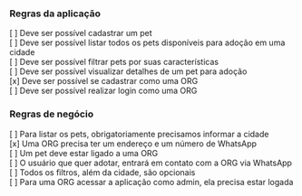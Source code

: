 ### Regras da aplicação

[ ] Deve ser possível cadastrar um pet  
[ ] Deve ser possível listar todos os pets disponíveis para adoção em uma cidade  
[ ] Deve ser possível filtrar pets por suas características  
[ ] Deve ser possível visualizar detalhes de um pet para adoção  
[x] Deve ser possível se cadastrar como uma ORG  
[ ] Deve ser possível realizar login como uma ORG  

### Regras de negócio

[ ] Para listar os pets, obrigatoriamente precisamos informar a cidade  
[x] Uma ORG precisa ter um endereço e um número de WhatsApp  
[ ] Um pet deve estar ligado a uma ORG  
[ ] O usuário que quer adotar, entrará em contato com a ORG via WhatsApp  
[ ] Todos os filtros, além da cidade, são opcionais  
[ ] Para uma ORG acessar a aplicação como admin, ela precisa estar logada  